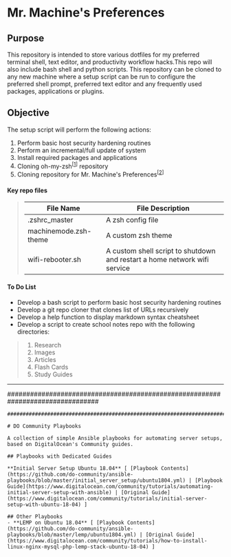 # Mr. Machine's Preferences

## Purpose
This repository is intended to store various dotfiles for my preferred terminal shell, text editor, and productivity workflow hacks.This repo 
will also include bash shell and python scripts. This repository can be cloned to any new machine where a setup script can be run to configure 
the preferred shell prompt, preferred text editor and any frequently used packages, applications or plugins.

## Objective

The setup script will perform the following actions:
1.  Perform basic host security hardening routines
2.  Perform an incremental/full update of system
3.  Install required packages and applications
4.  Cloning oh-my-zsh<sup>[[1]]</sup> repository
5.  Cloning repository for Mr. Machine's Preferences<sup>[[2]]</sup>
    
#### Key repo files
>|File Name			|File Description								|
>|------------------------------|-------------------------------------------------------------------------------|
>|.zshrc_master			|A zsh config file								|
>|machinemode.zsh-theme		|A custom zsh theme								|
>|wifi-rebooter.sh		|A custom shell script to shutdown and restart a home network wifi service	|

#### To Do List
+ Develop a bash script to perform basic host security hardening routines
+ Develop a git repo cloner that clones list of URLs recursively
+ Develop a help function to display markdown syntax cheatsheet
+ Develop a script to create school notes repo with the following directories:
> 1. Research
> 2. Images
> 3. Articles
> 4. Flash Cards
> 5. Study Guides

***
 [1]: https://github.com/robbyrussell/oh-my-zsh/	"oh-my-zsh"
 [2]: https://github.com/mrmachine3/preferences/	"Mr. Machine's Preferences"

################################################################################
~~~~~~~~~~~~~~~~~~~~~~~~~~~~~~~~~~~~~~~~~~~~~~~~~~~~~~~~~~~~~~~~~~~~~~~~~~~~~~~~
################################################################################

# DO Community Playbooks

A collection of simple Ansible playbooks for automating server setups, based on DigitalOcean's Community guides.

## Playbooks with Dedicated Guides

**Initial Server Setup Ubuntu 18.04** [ [Playbook Contents](https://github.com/do-community/ansible-playbooks/blob/master/initial_server_setup/ubuntu1804.yml) | [Playbook Guide](https://www.digitalocean.com/community/tutorials/automating-initial-server-setup-with-ansible) | [Original Guide](https://www.digitalocean.com/community/tutorials/initial-server-setup-with-ubuntu-18-04) ] 

## Other Playbooks
- **LEMP on Ubuntu 18.04** [ [Playbook Contents](https://github.com/do-community/ansible-playbooks/blob/master/lemp/ubuntu1804.yml) | [Original Guide](https://www.digitalocean.com/community/tutorials/how-to-install-linux-nginx-mysql-php-lemp-stack-ubuntu-18-04) ]
